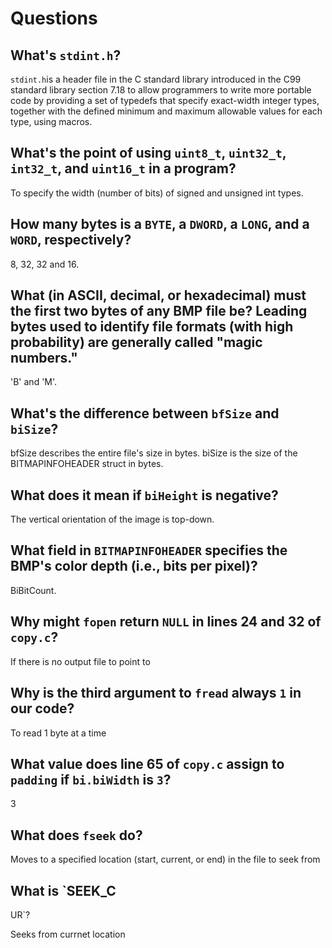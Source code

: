 # Questions

## What's `stdint.h`?

`stdint.h`is a header file in the C standard library introduced in the C99 standard library section 7.18 to allow programmers to write more portable code by providing a set of typedefs that specify exact-width integer types,
together with the defined minimum and maximum allowable values for each type, using macros.

## What's the point of using `uint8_t`, `uint32_t`, `int32_t`, and `uint16_t` in a program?

To specify the width (number of bits) of signed and unsigned int types.

## How many bytes is a `BYTE`, a `DWORD`, a `LONG`, and a `WORD`, respectively?

8, 32, 32 and 16.

## What (in ASCII, decimal, or hexadecimal) must the first two bytes of any BMP file be? Leading bytes used to identify file formats (with high probability) are generally called "magic numbers."

'B' and 'M'.

## What's the difference between `bfSize` and `biSize`?

bfSize describes the entire file's size in bytes. biSize is the size of the BITMAPINFOHEADER struct in bytes.

## What does it mean if `biHeight` is negative?

The vertical orientation of the image is top-down.

## What field in `BITMAPINFOHEADER` specifies the BMP's color depth (i.e., bits per pixel)?

BiBitCount.

## Why might `fopen` return `NULL` in lines 24 and 32 of `copy.c`?

If there is no output file to point to

## Why is the third argument to `fread` always `1` in our code?

To read 1 byte at a time

## What value does line 65 of `copy.c` assign to `padding` if `bi.biWidth` is `3`?

3

## What does `fseek` do?

Moves to a specified location (start, current, or end) in the file to seek from

## What is `SEEK_C
UR`?

Seeks from currnet location

